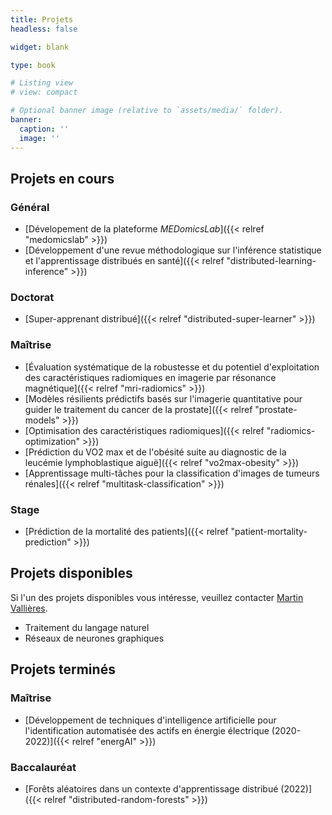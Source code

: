 ```yaml
---
title: Projets
headless: false

widget: blank

type: book

# Listing view
# view: compact

# Optional banner image (relative to `assets/media/` folder).
banner:
  caption: ''
  image: ''
---
```


## Projets en cours

### Général

- [Dévelopement de la plateforme _MEDomicsLab_]({{< relref "medomicslab" >}})
- [Développement d'une revue méthodologique sur l'inférence statistique et l'apprentissage distribués en santé]({{< relref "distributed-learning-inference" >}})

### Doctorat

- [Super-apprenant distribué]({{< relref "distributed-super-learner" >}})

### Maîtrise

- [Évaluation systématique de la robustesse et du potentiel d'exploitation des caractéristiques radiomiques en imagerie par résonance magnétique]({{< relref "mri-radiomics" >}})
- [Modèles résilients prédictifs basés sur l'imagerie quantitative pour guider le traitement du cancer de la prostate]({{< relref "prostate-models" >}})
- [Optimisation des caractéristiques radiomiques]({{< relref "radiomics-optimization" >}})
- [Prédiction du VO2 max et de l'obésité suite au diagnostic de la leucémie lymphoblastique aiguë]({{< relref "vo2max-obesity" >}})
- [Apprentissage multi-tâches pour la classification d'images de tumeurs rénales]({{< relref "multitask-classification" >}})

### Stage

- [Prédiction de la mortalité des patients]({{< relref "patient-mortality-prediction" >}})

## Projets disponibles

Si l'un des projets disponibles vous intéresse, veuillez contacter 
[Martin Vallières](mailto:Martin.Vallieres@usherbrooke.ca).

- Traitement du langage naturel
- Réseaux de neurones graphiques

## Projets terminés

### Maîtrise

- [Développement de techniques d'intelligence artificielle pour l'identification automatisée des actifs en énergie électrique (2020-2022)]({{< relref "energAI" >}})

### Baccalauréat

- [Forêts aléatoires dans un contexte d'apprentissage distribué (2022)]({{< relref "distributed-random-forests" >}})
